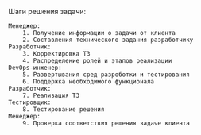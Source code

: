 Шаги решения задачи:

    Менеджер:
        1. Получение информации о задачи от клиента
        2. Составления технического задания разработчику
    Разработчик:
        3. Корректировка ТЗ
        4. Распределение ролей и этапов реализации
    DevOps-инженер:
        5. Развертывания сред разроботки и тестирования
        6. Поддержка необходимого функционала
    Разработчик:
        7. Реализация ТЗ
    Тестировщик:
        8. Тестирование решения
    Менеджер:
        9. Проверка соответствия решения задаче клиента

